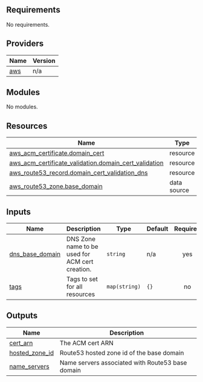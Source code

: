 <!-- BEGINNING OF PRE-COMMIT-TERRAFORM DOCS HOOK -->
## Requirements

No requirements.

## Providers

| Name | Version |
|------|---------|
| <a name="provider_aws"></a> [aws](#provider\_aws) | n/a |

## Modules

No modules.

## Resources

| Name | Type |
|------|------|
| [aws_acm_certificate.domain_cert](https://registry.terraform.io/providers/hashicorp/aws/latest/docs/resources/acm_certificate) | resource |
| [aws_acm_certificate_validation.domain_cert_validation](https://registry.terraform.io/providers/hashicorp/aws/latest/docs/resources/acm_certificate_validation) | resource |
| [aws_route53_record.domain_cert_validation_dns](https://registry.terraform.io/providers/hashicorp/aws/latest/docs/resources/route53_record) | resource |
| [aws_route53_zone.base_domain](https://registry.terraform.io/providers/hashicorp/aws/latest/docs/data-sources/route53_zone) | data source |

## Inputs

| Name | Description | Type | Default | Required |
|------|-------------|------|---------|:--------:|
| <a name="input_dns_base_domain"></a> [dns\_base\_domain](#input\_dns\_base\_domain) | DNS Zone name to be used for ACM cert creation. | `string` | n/a | yes |
| <a name="input_tags"></a> [tags](#input\_tags) | Tags to set for all resources | `map(string)` | `{}` | no |

## Outputs

| Name | Description |
|------|-------------|
| <a name="output_cert_arn"></a> [cert\_arn](#output\_cert\_arn) | The ACM cert ARN |
| <a name="output_hosted_zone_id"></a> [hosted\_zone\_id](#output\_hosted\_zone\_id) | Route53 hosted zone id of the base domain |
| <a name="output_name_servers"></a> [name\_servers](#output\_name\_servers) | Name servers associated with Route53 base domain |
<!-- END OF PRE-COMMIT-TERRAFORM DOCS HOOK -->
